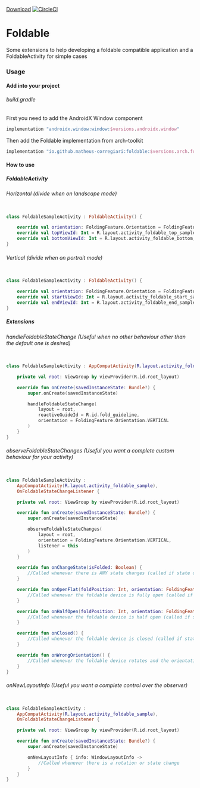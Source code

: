 [Download](https://search.maven.org/artifact/io.github.matheus-corregiari/foldable)
[![CircleCI](https://circleci.com/gh/matheus-corregiari/arch-toolkit/tree/master.svg?style=svg)](https://circleci.com/gh/matheus-corregiari/arch-toolkit/tree/master)

# Foldable

Some extensions to help developing a foldable compatible application and a FoldableActivity for simple cases

### Usage

#### Add into your project

###### build.gradle

First you need to add the AndroidX Window component

```groovy
implementation "androidx.window:window:$versions.androidx.window"
```

Then add the Foldable implementation from arch-toolkit

```groovy
implementation "io.github.matheus-corregiari:foldable:$versions.arch.foldable"
```

#### How to use

##### FoldableActivity

###### Horizontal (divide when on landscape mode)

```kotlin

class FoldableSampleActivity : FoldableActivity() {

    override val orientation: FoldingFeature.Orientation = FoldingFeature.Orientation.HORIZONTAL
    override val topViewId: Int = R.layout.activity_foldable_top_sample
    override val bottomViewId: Int = R.layout.activity_foldable_bottom_sample
}

```

###### Vertical (divide when on portrait mode)

```kotlin

class FoldableSampleActivity : FoldableActivity() {

    override val orientation: FoldingFeature.Orientation = FoldingFeature.Orientation.VERTICAL
    override val startViewId: Int = R.layout.activity_foldable_start_sample
    override val endViewId: Int = R.layout.activity_foldable_end_sample
}

```

##### Extensions

###### handleFoldableStateChange (Useful when no other behaviour other than the default one is desired)

```Kotlin

class FoldableSampleActivity : AppCompatActivity(R.layout.activity_foldable_sample) {

    private val root: ViewGroup by viewProvider(R.id.root_layout)

    override fun onCreate(savedInstanceState: Bundle?) {
        super.onCreate(savedInstanceState)

        handleFoldableStateChange(
            layout = root,
            reactiveGuideId = R.id.fold_guideline,
            orientation = FoldingFeature.Orientation.VERTICAL
        )
    }
}

```

###### observeFoldableStateChanges (Useful you want a complete custom behaviour for your activity)

```Kotlin

class FoldableSampleActivity :
    AppCompatActivity(R.layout.activity_foldable_sample),
    OnFoldableStateChangeListener {

    private val root: ViewGroup by viewProvider(R.id.root_layout)

    override fun onCreate(savedInstanceState: Bundle?) {
        super.onCreate(savedInstanceState)

        observeFoldableStateChanges(
            layout = root,
            orientation = FoldingFeature.Orientation.VERTICAL,
            listener = this
        )
    }

    override fun onChangeState(isFolded: Boolean) {
        //Called whenever there is ANY state changes (called if state or rotation changes)
    }

    override fun onOpenFlat(foldPosition: Int, orientation: FoldingFeature.Orientation) {
        //Called whenever the foldable device is fully open (called if state or rotation changes)
    }

    override fun onHalfOpen(foldPosition: Int, orientation: FoldingFeature.Orientation) {
        //Called whenever the foldable device is half open (called if state or rotation changes)
    }

    override fun onClosed() {
        //Called whenever the foldable device is closed (called if state or rotation changes)
    }

    override fun onWrongOrientation() {
        //Called whenever the foldable device rotates and the orientation is the chosen one
    }
}

```

###### onNewLayoutInfo (Useful you want a complete control over the observer)

```Kotlin

class FoldableSampleActivity :
    AppCompatActivity(R.layout.activity_foldable_sample),
    OnFoldableStateChangeListener {

    private val root: ViewGroup by viewProvider(R.id.root_layout)

    override fun onCreate(savedInstanceState: Bundle?) {
        super.onCreate(savedInstanceState)

        onNewLayoutInfo { info: WindowLayoutInfo ->
            //Called whenever there is a rotation or state change
        }
    }
}

```
